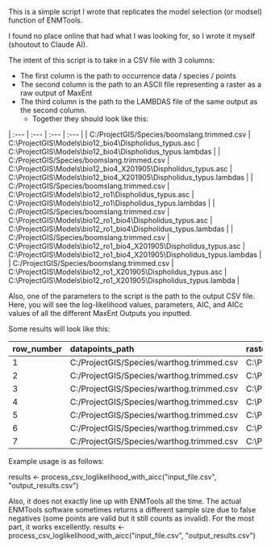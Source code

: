 This is a simple script I wrote that replicates the model selection (or modsel) function of ENMTools.

I found no place online that had what I was looking for, so I wrote it myself (shoutout to Claude AI).

The intent of this script is to take in a CSV file with 3 columns:
  - The first column is the path to occurrence data / species / points
  - The second column is the path to an ASCII file representing a raster as a raw output of MaxEnt
  - The third column is the path to the LAMBDAS file of the same output as the second column.
    - Together they should look like this:
 
| :--- | :--- | :--- | :--- |
| C:/ProjectGIS/Species/boomslang.trimmed.csv | C:\ProjectGIS\Models\bio12_bio4\Dispholidus_typus.asc | C:\ProjectGIS\Models\bio12_bio4\Dispholidus_typus.lambdas |
| C:/ProjectGIS/Species/boomslang.trimmed.csv | C:\ProjectGIS\Models\bio12_bio4_X201905\Dispholidus_typus.asc | C:\ProjectGIS\Models\bio12_bio4_X201905\Dispholidus_typus.lambdas |
| C:/ProjectGIS/Species/boomslang.trimmed.csv | C:\ProjectGIS\Models\bio12_ro1\Dispholidus_typus.asc | C:\ProjectGIS\Models\bio12_ro1\Dispholidus_typus.lambdas |
| C:/ProjectGIS/Species/boomslang.trimmed.csv | C:\ProjectGIS\Models\bio12_ro1_bio4\Dispholidus_typus.asc | C:\ProjectGIS\Models\bio12_ro1_bio4\Dispholidus_typus.lambdas |
| C:/ProjectGIS/Species/boomslang.trimmed.csv | C:\ProjectGIS\Models\bio12_ro1_bio4_X201905\Dispholidus_typus.asc | C:\ProjectGIS\Models\bio12_ro1_bio4_X201905\Dispholidus_typus.lambdas |
| C:/ProjectGIS/Species/boomslang.trimmed.csv | C:\ProjectGIS\Models\bio12_ro1_X201905\Dispholidus_typus.asc | C:\ProjectGIS\Models\bio12_ro1_X201905\Dispholidus_typus.lambda |

Also, one of the parameters to the script is the path to the output CSV file. Here, you will see the log-likelihood values, parameters, AIC, and AICc values of all the different MaxEnt Outputs you inputted.

Some results will look like this:

| row_number | datapoints_path | raster_path | lambdas_path | loglikelihood | valid_points | total_points | probsum | error_message | n_parameters | aic | aicc |
| :--- | :--- | :--- | :--- | :--- | :--- | :--- | :--- | :--- | :--- | :--- | :--- |
| 1 | C:/ProjectGIS/Species/warthog.trimmed.csv | C:\ProjectGIS\Models\bio12_bio4\warthog.asc | C:\ProjectGIS\Models\bio12_bio4\warthog.lambdas | -21407.99656 | 1826 | 1830 | 60023.81453 | | 97 | 43009.99312 | 43020.99543 |
| 2 | C:/ProjectGIS/Species/warthog.trimmed.csv | C:\ProjectGIS\Models\bio12_ro1\warthog.asc | C:\ProjectGIS\Models\bio12_ro1\warthog.lambdas | -21593.41924 | 1825 | 1830 | 66279.15518 | | 53 | 43292.83847 | 43296.07054 |
| 3 | C:/ProjectGIS/Species/warthog.trimmed.csv | C:\ProjectGIS\Models\bio12_ro1_bio4\warthog.asc | C:\ProjectGIS\Models\bio12_ro1_bio4\warthog.lambdas | -21337.05061 | 1825 | 1830 | 57787.52735 | | 98 | 42870.10123 | 42881.34341 |
| 4 | C:/ProjectGIS/Species/warthog.trimmed.csv | C:\ProjectGIS\Models\bio4_X201905\warthog.asc | C:\ProjectGIS\Models\bio4_X201905\warthog.lambdas | -21793.18445 | 1812 | 1830 | 82241.26201 | | 120 | 43826.36889 | 43843.54216 |
| 5 | C:/ProjectGIS/Species/warthog.trimmed.csv | C:\ProjectGIS\Models\ro1_bio4\warthog.asc | C:\ProjectGIS\Models\ro1_bio4\warthog.lambdas | -21897.48619 | 1825 | 1830 | 79339.75507 | | 108 | 44010.97237 | 44024.69265 |
| 6 | C:/ProjectGIS/Species/warthog.trimmed.csv | C:\ProjectGIS\Models\ro1_bio4_X201905\warthog.asc | C:\ProjectGIS\Models\ro1_bio4_X201905\warthog.lambdas | -21659.37148 | 1812 | 1830 | 75474.35743 | | 125 | 43568.74295 | 43587.42623 |
| 7 | C:/ProjectGIS/Species/warthog.trimmed.csv | C:\ProjectGIS\Models\ro1_X201905\warthog.asc | C:\ProjectGIS\Models\ro1_X201905\warthog.lambdas | -22493.56777 | 1814 | 1830 | 118005.5876 | | 86 | 45159.13555 | 45167.80028 |

Example usage is as follows:

results <- process_csv_loglikelihood_with_aicc("input_file.csv", "output_results.csv")

Also, it does not exactly line up with ENMTools all the time. The actual ENMTools software sometimes returns a different sample size due to false negatives (some points are valid but it still counts as invalid).
For the most part, it works excellently.
results <- process_csv_loglikelihood_with_aicc("input_file.csv", "output_results.csv")
